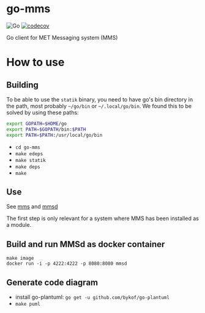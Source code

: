 # go-mms
![Go](https://github.com/metno/go-mms/workflows/Go/badge.svg?branch=master) 
[![codecov](https://codecov.io/gh/metno/go-mms/branch/master/graph/badge.svg)](https://codecov.io/gh/metno/go-mms)

Go client for MET Messaging system (MMS)

# How to use
## Building

To be able to use the `statik` binary, you need to have go's bin directory in the path, most probably `~/go/bin` or `~/.local/go/bin`. 
We found this to be solved by using these paths:

```bash
export GOPATH=$HOME/go
export PATH=$GOPATH/bin:$PATH
export PATH=$PATH:/usr/local/go/bin
```

- `cd go-mms`
- `make edeps`
- `make statik`
- `make deps`
- `make`


## Use
See [mms](docs/tldr/mms.md) and [mmsd](docs/tldr/mmsd.md)

The first step is only relevant for a system where MMS has been installed as a module.

## Build and run MMSd as docker container
```
make image
docker run -i -p 4222:4222 -p 8080:8080 mmsd
```

## Generate code diagram
- install go-plantuml: `go get -u github.com/bykof/go-plantuml`
- `make puml`
